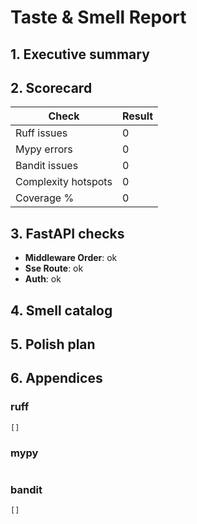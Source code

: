 # Taste & Smell Report

## 1. Executive summary

## 2. Scorecard
| Check | Result |
| --- | --- |
| Ruff issues | 0 |
| Mypy errors | 0 |
| Bandit issues | 0 |
| Complexity hotspots | 0 |
| Coverage % | 0 |

## 3. FastAPI checks
- **Middleware Order**: ok
- **Sse Route**: ok
- **Auth**: ok

## 4. Smell catalog

## 5. Polish plan

## 6. Appendices
### ruff
````
[]
````
### mypy
````

````
### bandit
````
[]
````
